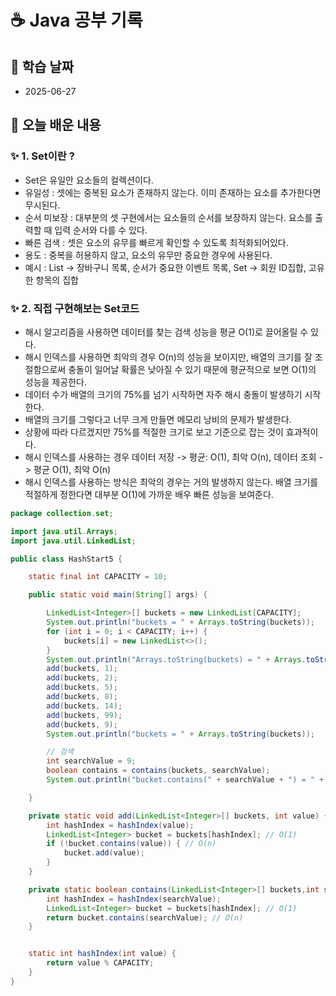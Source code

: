 # ☕ Java 공부 기록

## 📘 학습 날짜
- 2025-06-27

## 📅 오늘 배운 내용

### ✨ 1. Set이란 ?

- Set은 유일안 요소들의 컬렉션이다.
- 유일성 : 셋에는 중복된 요소가 존재하지 않는다. 이미 존재하는 요소를 추가한다면 무시된다.
- 순서 미보장 : 대부분의 셋 구현에서는 요소들의 순서를 보장하지 않는다. 요소를 출력할 때 입력 순서와 다를 수 있다.
- 빠른 검색 : 셋은 요소의 유무를 빠르게 확인할 수 있도록 최적화되어있다.
- 용도 : 중복을 허용하지 않고, 요소의 유무만 중요한 경우에 사용된다.
- 예시 : List -> 장바구니 목록, 순서가 중요한 이벤트 목록, Set -> 회원 ID집합, 고유한 항목의 집합

### ✨ 2. 직접 구현해보는 Set코드

- 해시 알고리즘을 사용하면 데이터를 찾는 검색 성능을 평균 O(1)로 끌어올릴 수 있다.
- 해시 인덱스를 사용하면 최악의 경우 O(n)의 성능을 보이지만, 배열의 크기를 잘 조절함으로써 충돌이 일어날 확률은 낮아질 수 있기 때문에 평균적으로 보면 O(1)의 성능을 제공한다.
- 데이터 수가 배열의 크기의 75%를 넘기 시작하면 자주 해시 충돌이 발생하기 시작한다.
- 배열의 크기를 그렇다고 너무 크게 만들면 메모리 낭비의 문제가 발생한다.
- 상황에 따라 다르겠지만 75%를 적절한 크기로 보고 기준으로 잡는 것이 효과적이다.
- 해시 인덱스를 사용하는 경우 데이터 저장 -> 평균: O(1), 최악 O(n), 데이터 조회 -> 평균 O(1), 최악 O(n)
- 해시 인덱스를 사용하는 방식은 최악의 경우는 거의 발생하지 않는다. 배열 크기를 적절하게 정한다면 대부분 O(1)에 가까운 배우 빠른 성능을 보여준다.

```java
package collection.set;

import java.util.Arrays;
import java.util.LinkedList;

public class HashStart5 {

    static final int CAPACITY = 10;

    public static void main(String[] args) {

        LinkedList<Integer>[] buckets = new LinkedList[CAPACITY];
        System.out.println("buckets = " + Arrays.toString(buckets));
        for (int i = 0; i < CAPACITY; i++) {
            buckets[i] = new LinkedList<>();
        }
        System.out.println("Arrays.toString(buckets) = " + Arrays.toString(buckets));
        add(buckets, 1);
        add(buckets, 2);
        add(buckets, 5);
        add(buckets, 8);
        add(buckets, 14);
        add(buckets, 99);
        add(buckets, 9);
        System.out.println("buckets = " + Arrays.toString(buckets));

        // 검색
        int searchValue = 9;
        boolean contains = contains(buckets, searchValue);
        System.out.println("bucket.contains(" + searchValue + ") = " + contains);

    }

    private static void add(LinkedList<Integer>[] buckets, int value) {
        int hashIndex = hashIndex(value);
        LinkedList<Integer> bucket = buckets[hashIndex]; // O(1)
        if (!bucket.contains(value)) { // O(n)
            bucket.add(value);
        }
    }

    private static boolean contains(LinkedList<Integer>[] buckets,int searchValue) {
        int hashIndex = hashIndex(searchValue);
        LinkedList<Integer> bucket = buckets[hashIndex]; // O(1)
        return bucket.contains(searchValue); // O(n)
    }


    static int hashIndex(int value) {
        return value % CAPACITY;
    }
}
```

